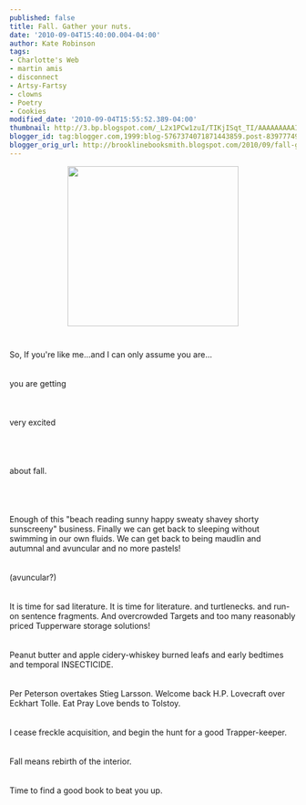 ```yaml
---
published: false
title: Fall. Gather your nuts.
date: '2010-09-04T15:40:00.004-04:00'
author: Kate Robinson
tags:
- Charlotte's Web
- martin amis
- disconnect
- Artsy-Fartsy
- clowns
- Poetry
- Cookies
modified_date: '2010-09-04T15:55:52.389-04:00'
thumbnail: http://3.bp.blogspot.com/_L2x1PCw1zuI/TIKjISqt_TI/AAAAAAAAAII/EMudVB56RMg/s72-c/pictures.jpg
blogger_id: tag:blogger.com,1999:blog-5767374071871443859.post-8397774904174388293
blogger_orig_url: http://brooklinebooksmith.blogspot.com/2010/09/fall-gather-your-nuts.html
---
```


<a href="http://3.bp.blogspot.com/_L2x1PCw1zuI/TIKjISqt_TI/AAAAAAAAAII/EMudVB56RMg/s1600/pictures.jpg"><img style="TEXT-ALIGN: center; MARGIN: 0px auto 10px; WIDTH: 300px; DISPLAY: block; HEIGHT: 281px; CURSOR: hand" id="BLOGGER_PHOTO_ID_5513148256700202290" border="0" alt="" src="http://3.bp.blogspot.com/_L2x1PCw1zuI/TIKjISqt_TI/AAAAAAAAAII/EMudVB56RMg/s400/pictures.jpg" /></a><br /><div>So, If you're like me...and I can only assume you are...</div><br /><div></div><br /><div>you are getting</div><br /><div></div><br /><div></div><br /><div>very excited</div><br /><div></div><br /><div></div><br /><div></div><br /><div>about fall.</div><br /><div></div><br /><div></div><br /><div></div><br /><div>Enough of this "beach reading sunny happy sweaty <span id="SPELLING_ERROR_0" class="blsp-spelling-error">shavey</span> shorty <span id="SPELLING_ERROR_1" class="blsp-spelling-error">sunscreeny</span>" business. Finally we can get back to sleeping <span id="SPELLING_ERROR_2" class="blsp-spelling-corrected">without</span> swimming in our own fluids. We can get back to being maudlin and autumnal and avuncular and no more pastels!</div><br /><div></div><br /><div>(avuncular?)</div><br /><div></div><br /><div>It is time for sad literature. It is time for literature. and turtlenecks. and run-on sentence fragments. And overcrowded Targets and too many reasonably priced <span id="SPELLING_ERROR_3" class="blsp-spelling-corrected">Tupperware</span> storage solutions!</div><br /><div></div><br /><div><span id="SPELLING_ERROR_4" class="blsp-spelling-corrected">Peanut butter</span> and apple <span id="SPELLING_ERROR_5" class="blsp-spelling-error">cidery</span>-whiskey burned leafs and early bedtimes and <span id="SPELLING_ERROR_6" class="blsp-spelling-corrected">temporal</span> <span id="SPELLING_ERROR_7" class="blsp-spelling-corrected">INSECTICIDE</span>.</div><br /><div></div><br /><div>Per Peterson overtakes <span id="SPELLING_ERROR_8" class="blsp-spelling-error">Stieg</span> <span id="SPELLING_ERROR_9" class="blsp-spelling-error">Larsson</span>. Welcome back H.P. Lovecraft over <span id="SPELLING_ERROR_10" class="blsp-spelling-error">Eckhart</span> <span id="SPELLING_ERROR_11" class="blsp-spelling-error">Tolle</span>. Eat Pray Love bends to Tolstoy.</div><br /><div></div><br /><div>I cease freckle <span id="SPELLING_ERROR_12" class="blsp-spelling-corrected">acquisition</span>, and begin the hunt for a good Trapper-keeper.</div><br /><div></div><br /><div>Fall means                                                                     rebirth of the interior. </div><br /><div></div><br /><div>Time to find a good book to beat you up.</div><br /><div></div><br /><div></div><br /><div></div><br /><div></div>